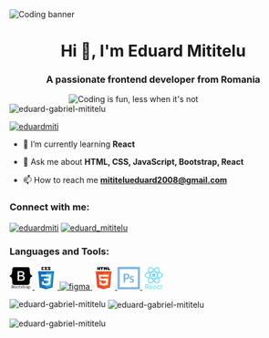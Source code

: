 <img style="display: block;" alt="Coding banner" src="https://kinsta.com/wp-content/uploads/2021/07/how-to-become-a-web-developer.jpg">
<h1 align="center">Hi 👋, I'm Eduard Mititelu</h1>
<h3 align="center">A passionate frontend developer from Romania</h3>
<img align="right" alt="Coding is fun, less when it's not" width="400" src="https://camo.githubusercontent.com/c1dcb74cc1c1835b1d716f5051499a2814c683c806b15f04b0eba492863703e9/68747470733a2f2f63646e2e6472696262626c652e636f6d2f75736572732f3733303730332f73637265656e73686f74732f363538313234332f6176656e746f2e676966">

<p align="left"> <img src="https://komarev.com/ghpvc/?username=eduard-gabriel-mititelu&label=Profile%20views&color=0e75b6&style=flat" alt="eduard-gabriel-mititelu" /> </p>

<p align="left"> <a href="https://twitter.com/eduardmiti" target="blank"><img src="https://img.shields.io/twitter/follow/eduardmiti?logo=twitter&style=for-the-badge" alt="eduardmiti" /></a> </p>

- 🌱 I’m currently learning **React**

- 💬 Ask me about **HTML, CSS, JavaScript, Bootstrap, React**

- 📫 How to reach me **mititelueduard2008@gmail.com**

<h3 align="left">Connect with me:</h3>
<p align="left">
<a href="https://twitter.com/eduardmiti" target="blank"><img align="center" src="https://raw.githubusercontent.com/rahuldkjain/github-profile-readme-generator/master/src/images/icons/Social/twitter.svg" alt="eduardmiti" height="30" width="40" /></a>
<a href="https://linkedin.com/in/eduard_mititelu" target="blank"><img align="center" src="https://raw.githubusercontent.com/rahuldkjain/github-profile-readme-generator/master/src/images/icons/Social/linked-in-alt.svg" alt="eduard_mititelu" height="30" width="40" /></a>
</p>

<h3 align="left">Languages and Tools:</h3>
<p align="left"> <a href="https://getbootstrap.com" target="_blank" rel="noreferrer"> <img src="https://raw.githubusercontent.com/devicons/devicon/master/icons/bootstrap/bootstrap-plain-wordmark.svg" alt="bootstrap" width="40" height="40"/> </a> <a href="https://www.w3schools.com/css/" target="_blank" rel="noreferrer"> <img src="https://raw.githubusercontent.com/devicons/devicon/master/icons/css3/css3-original-wordmark.svg" alt="css3" width="40" height="40"/> </a> <a href="https://www.figma.com/" target="_blank" rel="noreferrer"> <img src="https://www.vectorlogo.zone/logos/figma/figma-icon.svg" alt="figma" width="40" height="40"/> </a> <a href="https://www.w3.org/html/" target="_blank" rel="noreferrer"> <img src="https://raw.githubusercontent.com/devicons/devicon/master/icons/html5/html5-original-wordmark.svg" alt="html5" width="40" height="40"/> </a> <a href="https://www.photoshop.com/en" target="_blank" rel="noreferrer"> <img src="https://raw.githubusercontent.com/devicons/devicon/master/icons/photoshop/photoshop-line.svg" alt="photoshop" width="40" height="40"/> </a> <a href="https://reactjs.org/" target="_blank" rel="noreferrer"> <img src="https://raw.githubusercontent.com/devicons/devicon/master/icons/react/react-original-wordmark.svg" alt="react" width="40" height="40"/> </a> </p>

<p><img align="left" src="https://github-readme-stats.vercel.app/api/top-langs?username=eduard-gabriel-mititelu&show_icons=true&locale=en&layout=compact" alt="eduard-gabriel-mititelu" /></p>

<p>&nbsp;<img align="center" src="https://github-readme-stats.vercel.app/api?username=eduard-gabriel-mititelu&show_icons=true&locale=en" alt="eduard-gabriel-mititelu" /></p>

<p><img align="center" src="https://github-readme-streak-stats.herokuapp.com/?user=eduard-gabriel-mititelu&" alt="eduard-gabriel-mititelu" /></p>
